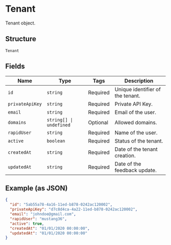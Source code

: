 
# Tenant

Tenant object.

## Structure

`Tenant`

## Fields

| Name | Type | Tags | Description |
|  --- | --- | --- | --- |
| `id` | `string` | Required | Unique identifier of the tenant. |
| `privateApiKey` | `string` | Required | Private API Key. |
| `email` | `string` | Required | Email of the user. |
| `domains` | `string[] \| undefined` | Optional | Allowed domains. |
| `rapidUser` | `string` | Required | Name of the user. |
| `active` | `boolean` | Required | Status of the tenant. |
| `createdAt` | `string` | Required | Date of the tenant creation. |
| `updatedAt` | `string` | Required | Date of the feedback update. |

## Example (as JSON)

```json
{
  "id": "5ab55a78-4a16-11ed-b878-0242ac120002",
  "privateApiKey": "d7c8d4ca-4a22-11ed-b878-0242ac120002",
  "email": "johndoe@gmail.com",
  "rapidUser": "mustang36",
  "active": true,
  "createdAt": "01/01/2020 00:00:00",
  "updatedAt": "01/01/2020 00:00:00"
}
```

